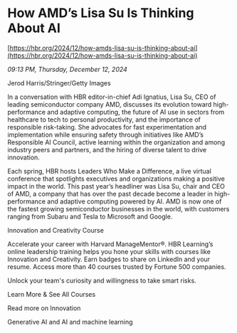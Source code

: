 # How AMD’s Lisa Su Is Thinking About AI

[https://hbr.org/2024/12/how-amds-lisa-su-is-thinking-about-ai](https://hbr.org/2024/12/how-amds-lisa-su-is-thinking-about-ai)

*09:13 PM, Thursday, December 12, 2024*

Jerod Harris/Stringer/Getty Images

In a conversation with HBR editor-in-chief Adi Ignatius, Lisa Su, CEO of leading semiconductor company AMD, discusses its evolution toward high-performance and adaptive computing, the future of AI use in sectors from healthcare to tech to personal productivity, and the importance of responsible risk-taking. She advocates for fast experimentation and implementation while ensuring safety through initiatives like AMD’s Responsible AI Council, active learning within the organization and among industry peers and partners, and the hiring of diverse talent to drive innovation.

Each spring, HBR hosts Leaders Who Make a Difference, a live virtual conference that spotlights executives and organizations making a positive impact in the world. This past year’s headliner was Lisa Su, chair and CEO of AMD, a company that has over the past decade become a leader in high-performance and adaptive computing powered by AI. AMD is now one of the fastest growing semiconductor businesses in the world, with customers ranging from Subaru and Tesla to Microsoft and Google.

Innovation and Creativity Course

Accelerate your career with Harvard ManageMentor®. HBR Learning’s online leadership training helps you hone your skills with courses like Innovation and Creativity. Earn badges to share on LinkedIn and your resume. Access more than 40 courses trusted by Fortune 500 companies.

Unlock your team's curiosity and willingness to take smart risks.

Learn More & See All Courses

Read more on Innovation

Generative AI and AI and machine learning

